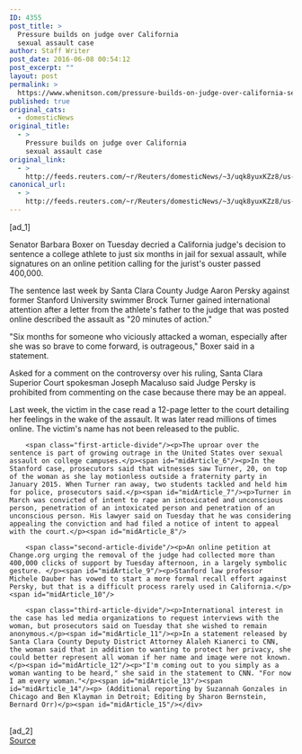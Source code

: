```yaml
---
ID: 4355
post_title: >
  Pressure builds on judge over California
  sexual assault case
author: Staff Writer
post_date: 2016-06-08 00:54:12
post_excerpt: ""
layout: post
permalink: >
  https://www.whenitson.com/pressure-builds-on-judge-over-california-sexual-assault-case/
published: true
original_cats:
  - domesticNews
original_title:
  - >
    Pressure builds on judge over California
    sexual assault case
original_link:
  - >
    http://feeds.reuters.com/~r/Reuters/domesticNews/~3/uqk8yuxKZz8/us-california-rape-idUSKCN0YU024
canonical_url:
  - >
    http://feeds.reuters.com/~r/Reuters/domesticNews/~3/uqk8yuxKZz8/us-california-rape-idUSKCN0YU024
---
```

 [ad_1]
<br><div id="articleText">
<span id="midArticle_start"/>

<span id="midArticle_0"/><span class="focusParagraph" readability="6"><p><span class="articleLocatio&lt;/span&gt;n">Senator Barbara Boxer on Tuesday decried a California judge's decision to sentence a college athlete to just six months in jail for sexual assault, while signatures on an online petition calling for the jurist's ouster passed 400,000.</span></p></span><span id="midArticle_1"/><p>The sentence last week by Santa Clara County Judge Aaron Persky against former Stanford University swimmer Brock Turner gained international attention after a letter from the athlete's father to the judge that was posted online described the assault as "20 minutes of action."</p><span id="midArticle_2"/><p>"Six months for someone who viciously attacked a woman, especially after she was so brave to come forward, is outrageous," Boxer said in a statement.</p><span id="midArticle_3"/><p>Asked for a comment on the controversy over his ruling, Santa Clara Superior Court spokesman Joseph Macaluso said Judge Persky is prohibited from commenting on the case because there may be an appeal.</p><span id="midArticle_4"/><p>Last week, the victim in the case read a 12-page letter to the court detailing her feelings in the wake of the assault. It was later read millions of times online. The victim's name has not been released to the public.</p><span id="midArticle_5"/>
        
        <span class="first-article-divide"/><p>The uproar over the sentence is part of growing outrage in the United States over sexual assault on college campuses.</p><span id="midArticle_6"/><p>In the Stanford case, prosecutors said that witnesses saw Turner, 20, on top of the woman as she lay motionless outside a fraternity party in January 2015. When Turner ran away, two students tackled and held him for police, prosecutors said.</p><span id="midArticle_7"/><p>Turner in March was convicted of intent to rape an intoxicated and unconscious person, penetration of an intoxicated person and penetration of an unconscious person. His lawyer said on Tuesday that he was considering appealing the conviction and had filed a notice of intent to appeal with the court.</p><span id="midArticle_8"/>
        
        <span class="second-article-divide"/><p>An online petition at Change.org urging the removal of the judge had collected more than 400,000 clicks of support by Tuesday afternoon, in a largely symbolic gesture. </p><span id="midArticle_9"/><p>Stanford law professor Michele Dauber has vowed to start a more formal recall effort against Persky, but that is a difficult process rarely used in California.</p><span id="midArticle_10"/>
        
        <span class="third-article-divide"/><p>International interest in the case has led media organizations to request interviews with the woman, but prosecutors said on Tuesday that she wished to remain anonymous.</p><span id="midArticle_11"/><p>In a statement released by Santa Clara County Deputy District Attorney Alaleh Kianerci to CNN, the woman said that in addition to wanting to protect her privacy, she could better represent all woman if her name and image were not known.</p><span id="midArticle_12"/><p>"I'm coming out to you simply as a woman wanting to be heard," she said in the statement to CNN. "For now I am every woman."</p><span id="midArticle_13"/><span id="midArticle_14"/><p> (Additional reporting by Suzannah Gonzales in Chicago and Ben Klayman in Detroit; Editing by Sharon Bernstein, Bernard Orr)</p><span id="midArticle_15"/></div>
<br>[ad_2]
<br><a href="http://feeds.reuters.com/~r/Reuters/domesticNews/~3/uqk8yuxKZz8/us-california-rape-idUSKCN0YU024">Source </a>